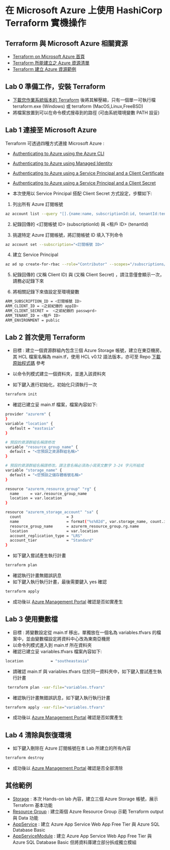 # 在 Microsoft Azure 上使用 HashiCorp Terraform 實機操作

## Terraform 與 Microsoft Azure 相關資源
* [Terraform on Microsoft Azure 首頁](https://docs.microsoft.com/zh-tw/azure/terraform/)
* [Terraform 所能建立之 Azure 資源清單](https://registry.terraform.io/browse/modules?provider=azurerm)
* [Terraform 建立 Azure 資源範例](https://github.com/terraform-providers/terraform-provider-azurerm/tree/master/examples)

## Lab 0 準備工作，安裝 Terraform
* [下載您作業系統版本的 Terraform](https://www.terraform.io/downloads.html) 後將其解壓縮，只有一個單一可執行檔 terraform.exe (Windows) 或 terraform (MacOS,Linux,FreeBSD)
* 將檔案放置到可以在命令模式搜尋到的路徑 (可由系統環境變數 PATH 設妥)

## Lab 1 連接至 Microsoft Azure
Terraform 可透過四種方式連接 Microsoft Azure :
* [Authenticating to Azure using the Azure CLI](https://www.terraform.io/docs/providers/azurerm/guides/azure_cli.html)
* [Authenticating to Azure using Managed Identity](https://www.terraform.io/docs/providers/azurerm/guides/managed_service_identity.html)
* [Authenticating to Azure using a Service Principal and a Client Certificate](https://www.terraform.io/docs/providers/azurerm/guides/service_principal_client_certificate.html)
* [Authenticating to Azure using a Service Principal and a Client Secret](https://www.terraform.io/docs/providers/azurerm/guides/service_principal_client_secret.html)

* 本次使用以 Service Principal 搭配 Client Secret 方式設定，步驟如下:
1. 列出所有 Azure 訂閱帳號
```bash
az account list --query "[].{name:name, subscriptionId:id, tenantId:tenantId}"
```

2. 紀錄回傳的 <訂閱帳號 ID> (subscriptionId) 與 <租戶 ID> (tenantId)

3. 挑選特定 Azure 訂閱帳號，將訂閱帳號 ID 填入下列命令
```bash
az account set --subscription="<訂閱帳號 ID>"
```

4. 建立 Service Principal 
```bash
az ad sp create-for-rbac --role="Contributor" --scopes="/subscriptions/<訂閱帳號 ID>"
```
5. 紀錄回傳的 <appId>  (又稱 Client ID) 與 <password> (又稱 Client Secret) ，請注意僅會顯示一次，請務必記錄下來

6. 將相關記錄下來值設定至環境變數
```bash
ARM_SUBSCRIPTION_ID = <訂閱帳號 ID>
ARM_CLIENT_ID = <之前紀錄的 appID>
ARM_CLIENT_SECRET =  <之前紀錄的 passwprd>
ARM_TENANT_ID = <租戶 ID>
ARM_ENVIRONMENT = public
```

## Lab 2 首次使用 Terraform

* 目標 : 建立一個資源群組內包含三個 Azure Storage 帳號，建立在東亞機房。其 HCL 檔案名稱為 main.tf，使用 HCL v0.12 語法版本，亦可至 Repo [下載原始程式碼](https://github.com/tomleetaiwan/Terraform-Hands-on-lab/tree/master/Storage) 參考

* 以命令列模式建立一個資料夾，並進入該資料夾
* 如下鍵入進行初始化，初始化只須執行一次
```bash 
terraform init 
``` 
* 確認已建立妥 main.tf 檔案，檔案內容如下:
```bash 
provider "azurerm" {
}
variable "location" {
  default = "eastasia"
}

# 預設的資源群組名稱請修改  
variable "resource_group_name" {
  default = "<您預設之資源群組名稱>"
}

# 預設的資源群組名稱請修改。請注意名稱必須為小寫英文數字 3-24 字元所組成
variable "storage_name" {
  default = "<您預設之儲存體帳號名稱>"
}

resource "azurerm_resource_group" "rg" {
  name     = var.resource_group_name
  location = var.location
}

resource "azurerm_storage_account" "sa" {
  count                    = 3
  name                     = format("%s%02d", var.storage_name, count.index)
  resource_group_name      = azurerm_resource_group.rg.name
  location                 = var.location
  account_replication_type = "LRS"
  account_tier             = "Standard"
}
``` 

* 如下鍵入嘗試產生執行計畫
```bash 
terraform plan 
``` 
* 確認執行計畫無錯誤訊息
* 如下鍵入執行執行計畫，最後需要鍵入 yes 確認
```bash
terraform apply 
```
* 成功後以 [Azure Management Portal](https://portal.azure.com/) 確認是否如實產生

## Lab 3 使用變數檔
* 目標 : 將變數設定從 main.tf 移出，單獨放在一個名為 variables.tfvars 的檔案中，並由變數檔設定將資料中心改為東南亞機房
* 以命令列模式進入到 main.tf 所在資料夾
* 確認已建立妥 variables.tfvars 檔案內容如下:
```bash
location            = "southeastasia"
```
* 請確認 main.tf 與 variables.tfvars 位於同一資料夾中，如下鍵入嘗試產生執行計畫
```bash
 terraform plan -var-file="variables.tfvars" 
```

* 確認執行計畫無錯誤訊息，如下鍵入執行執行計畫
```bash
terraform apply -var-file="variables.tfvars" 
```
* 成功後以 [Azure Management Portal](https://portal.azure.com/) 確認是否如實產生

## Lab 4 清除與恢復環境
* 如下鍵入刪除在 Azure 訂閱帳號在本 Lab 所建立的所有內容
```bash
terraform destroy
```
* 成功後以 [Azure Management Portal](https://portal.azure.com/) 確認是否全部清除

## 其他範例

* [Storage](https://github.com/tomleetaiwan/Terraform-Hands-on-lab/tree/master/Storage) : 本次 Hands-on lab 內容，建立三個 Azure Storage 帳號，展示 Terraform 基本功能
* [Resource Group](https://github.com/tomleetaiwan/Terraform-Hands-on-lab/tree/master/ResourceGroup) : 建立兩個 Azure Resource Group 示範 Terraform output 與 Data 功能
* [AppService](https://github.com/tomleetaiwan/Terraform-Hands-on-lab/tree/master/AppService) : 建立 Azure App Service Web App Free Tier 與 Azure SQL Database Basic
* [AppServiceModule](https://github.com/tomleetaiwan/Terraform-Hands-on-lab/tree/master/AppServiceModule) : 建立 Azure App Service Web App Free Tier 與 Azure SQL Database Basic 但將資料庫建立部分拆成獨立模組